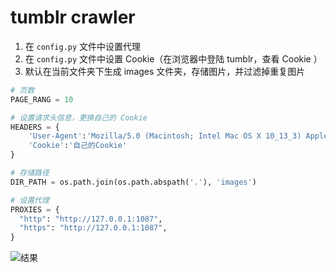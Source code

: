 # tumblr crawler

1. 在 `config.py` 文件中设置代理  
2. 在 `config.py` 文件中设置 Cookie（在浏览器中登陆 tumblr，查看 Cookie ）     
3. 默认在当前文件夹下生成 images 文件夹，存储图片，并过滤掉重复图片

```Python
# 页数
PAGE_RANG = 10

# 设置请求头信息，更换自己的 Cookie
HEADERS = {
    'User-Agent':'Mozilla/5.0 (Macintosh; Intel Mac OS X 10_13_3) AppleWebKit/537.36 (KHTML, like Gecko) Chrome/65.0.3325.162 Safari/537.36',
    'Cookie':'自己的Cookie'
}

# 存储路径
DIR_PATH = os.path.join(os.path.abspath('.'), 'images')

# 设置代理
PROXIES = {
  "http": "http://127.0.0.1:1087",
  "https": "http://127.0.0.1:1087",
}
```

![结果](https://github.com/yichahucha/tumblr_spider/blob/master/WX20181214-132916@2x.png?raw=true)
